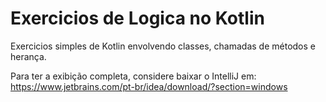 # Exercicios de Logica no Kotlin
Exercicios simples de Kotlin envolvendo classes, chamadas de métodos e herança. 

Para ter a exibição completa, considere baixar o IntelliJ em: https://www.jetbrains.com/pt-br/idea/download/?section=windows
